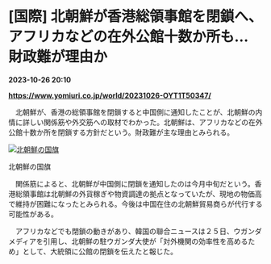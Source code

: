 # [国際] 北朝鮮が香港総領事館を閉鎖へ、アフリカなどの在外公館十数か所も…財政難が理由か

**2023-10-26 20:10**

**https://www.yomiuri.co.jp/world/20231026-OYT1T50347/**

　北朝鮮が、香港の総領事館を閉鎖すると中国側に通知したことが、北朝鮮の内情に詳しい関係筋や外交筋への取材でわかった。北朝鮮は、アフリカなどの在外公館十数か所を閉鎖する方針だという。財政難が主な理由とみられる。

[![北朝鮮の国旗](https://www.yomiuri.co.jp/media/2023/10/20231026-OYT1I50223-1.jpg)](https://www.yomiuri.co.jp/pluralphoto/20231026-OYT1I50223/)

北朝鮮の国旗

　関係筋によると、北朝鮮が中国側に閉鎖を通知したのは今月中旬だという。香港総領事館は北朝鮮の外貨稼ぎや物資調達の拠点となっていたが、現地の物価高で維持が困難になったとみられる。今後は中国在住の北朝鮮貿易商らが代行する可能性がある。

　アフリカなどでも閉鎖の動きがあり、韓国の聯合ニュースは２５日、ウガンダメディアを引用し、北朝鮮の駐ウガンダ大使が「対外機関の効率性を高めるため」として、大統領に公館の閉鎖を伝えたと報じた。